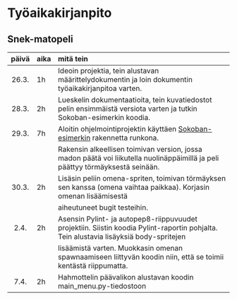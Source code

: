 # Työaikakirjanpito

## Snek-matopeli

| päivä | aika | mitä tein  |
| :----:|:-----| :-----|
| 26.3. | 1h   | Ideoin projektia, tein alustavan määrittelydokumentin ja loin dokumentin työaikakirjanpitoa varten.
| 28.3. | 2h   | Lueskelin dokumentaatioita, tein kuvatiedostot pelin ensimmäistä versiota varten ja tutkin Sokoban-esimerkin koodia.
| 29.3. | 7h   | Aloitin ohjelmointiprojektin käyttäen [Sokoban-esimerkin](https://github.com/ohjelmistotekniikka-hy/pygame-sokoban) rakennetta runkona.
|       |      | Rakensin alkeellisen toimivan version, jossa madon päätä voi liikutella nuolinäppäimillä ja peli päättyy törmäyksestä seinään.
| 30.3. | 2h   | Lisäsin peliin omena-spriten, toimivan törmäyksen sen kanssa (omena vaihtaa paikkaa). Korjasin omenan lisäämisestä
|       |      | aiheutuneet bugit testeihin.
| 2.4.  | 2h   | Asensin Pylint- ja autopep8-riippuvuudet projektiin. Siistin koodia Pylint-raportin pohjalta. Tein alustavia lisäyksiä body-spritejen
|       |      | lisäämistä varten. Muokkasin omenan spawnaamiseen liittyvän koodin niin, että se toimii kentästä riippumatta.
| 7.4.  | 2h   | Hahmottelin päävalikon alustavan koodin main_menu.py-tiedostoon

